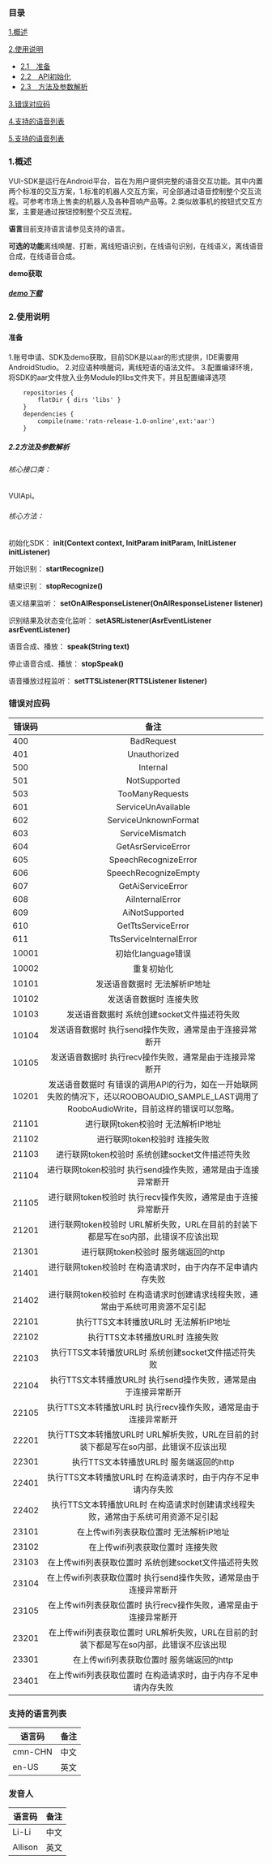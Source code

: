 ###  目录
  [1.概述](#1)

  [2.使用说明](#2)
  * [2.1　准备](#2.1)
  * [2.2　API初始化](#2.2)
  * [2.3　方法及参数解析](#2.3)


  [3.错误对应码](#3)

  [4.支持的语音列表](#4)
  
  [5.支持的语音列表](#5)
  
  
  
  
<h3 id="1">1.概述 </h3>

VUI-SDK是运行在Android平台，旨在为用户提供完整的语音交互功能。其中内置两个标准的交互方案，1.标准的机器人交互方案，可全部通过语音控制整个交互流程。可参考市场上售卖的机器人及各种音响产品等。2.类似故事机的按钮式交互方案，主要是通过按钮控制整个交互流程。

**语言**目前支持语言请参见支持的语言。

**可选的功能**离线唤醒、打断，离线短语识别，在线语句识别，在线语义，离线语音合成，在线语音合成。

**demo获取**

##### [demo下载](http://)


<h3 id="2">2.使用说明</h3>

<h4 id="2.1">准备</h4>

1.账号申请、SDK及demo获取，目前SDK是以aar的形式提供，IDE需要用AndroidStudio。
2.对应语种唤醒词，离线短语的语法文件。
3.配置编译环境，将SDK的aar文件放入业务Module的libs文件夹下，并且配置编译选项

```
    repositories {
        flatDir { dirs 'libs' }
    }
    dependencies {
        compile(name:'ratn-release-1.0-online',ext:'aar')
    }

```

<h5 id="2.2">2.2方法及参数解析</h5>

###### 核心接口类：
VUIApi。

###### 核心方法：

初始化SDK：
**init(Context context, InitParam initParam, InitListener initListener)**

开始识别：
**startRecognize()**

结束识别：
**stopRecognize()**

语义结果监听：
**setOnAIResponseListener(OnAIResponseListener listener)**

识别结果及状态变化监听：
**setASRListener(AsrEventListener asrEventListener)**

语音合成、播放：
**speak(String text)**

停止语音合成、播放：
**stopSpeak()**

语音播放过程监听：
**setTTSListener(RTTSListener listener)**

<h3 id="3">错误对应码</h3>

| 错误码 | 备注 |
| ------------- |:-------------:|
400 | BadRequest
401 | Unauthorized
500 | Internal
501 | NotSupported
503 | TooManyRequests
601 | ServiceUnAvailable
602 | ServiceUnknownFormat
603 | ServiceMismatch
604 | GetAsrServiceError
605 | SpeechRecognizeError
606 | SpeechRecognizeEmpty
607 | GetAiServiceError
608 | AiInternalError
609 | AiNotSupported
610 | GetTtsServiceError
611 | TtsServiceInternalError
10001 | 初始化language错误 
10002 | 重复初始化
10101 | 发送语音数据时 无法解析IP地址
10102 | 发送语音数据时 连接失败
10103 | 发送语音数据时 系统创建socket文件描述符失败
10104 | 发送语音数据时 执行send操作失败，通常是由于连接异常断开
10105 | 发送语音数据时 执行recv操作失败，通常是由于连接异常断开
10201 | 发送语音数据时 有错误的调用API的行为，如在一开始联网失败的情况下，还以ROOBOAUDIO_SAMPLE_LAST调用了RooboAudioWrite，目前这样的错误可以忽略。
21101 | 进行联网token校验时 无法解析IP地址
21102 | 进行联网token校验时 连接失败
21103 | 进行联网token校验时 系统创建socket文件描述符失败
21104 | 进行联网token校验时 执行send操作失败，通常是由于连接异常断开
21105 | 进行联网token校验时 执行recv操作失败，通常是由于连接异常断开
21201 | 进行联网token校验时 URL解析失败，URL在目前的封装下都是写在so内部，此错误不应该出现
21301 | 进行联网token校验时 服务端返回的http | body大小超出了8K的限制
21401 | 进行联网token校验时 在构造请求时，由于内存不足申请内存失败
21402 | 进行联网token校验时 在构造请求时创建请求线程失败，通常由于系统可用资源不足引起
22101 | 执行TTS文本转播放URL时 无法解析IP地址
22102 | 执行TTS文本转播放URL时 连接失败
22103 | 执行TTS文本转播放URL时 系统创建socket文件描述符失败
22104 | 执行TTS文本转播放URL时 执行send操作失败，通常是由于连接异常断开
22105 | 执行TTS文本转播放URL时 执行recv操作失败，通常是由于连接异常断开
22201 | 执行TTS文本转播放URL时 URL解析失败，URL在目前的封装下都是写在so内部，此错误不应该出现
22301 | 执行TTS文本转播放URL时 服务端返回的http | body大小超出了8K的限制
22401 | 执行TTS文本转播放URL时 在构造请求时，由于内存不足申请内存失败
22402 | 执行TTS文本转播放URL时 在构造请求时创建请求线程失败，通常由于系统可用资源不足引起
23101 | 在上传wifi列表获取位置时 无法解析IP地址
23102 | 在上传wifi列表获取位置时 连接失败
23103 | 在上传wifi列表获取位置时 系统创建socket文件描述符失败
23104 | 在上传wifi列表获取位置时 执行send操作失败，通常是由于连接异常断开
23105 | 在上传wifi列表获取位置时 执行recv操作失败，通常是由于连接异常断开
23201 | 在上传wifi列表获取位置时 URL解析失败，URL在目前的封装下都是写在so内部，此错误不应该出现
23301 | 在上传wifi列表获取位置时 服务端返回的http | body大小超出了8K的限制
23401 | 在上传wifi列表获取位置时 在构造请求时，由于内存不足申请内存失败

<h3 id="5">支持的语言列表</h3>

| 语言码| 备注 |
| ------------- |:-------------:|
|cmn-CHN |中文 |
| en-US | 英文 |

<h3 id="4">发音人</h3>

| 语言码| 备注 |
| ------------- |:-------------:|
| Li-Li |中文 |
| Allison | 英文 |



